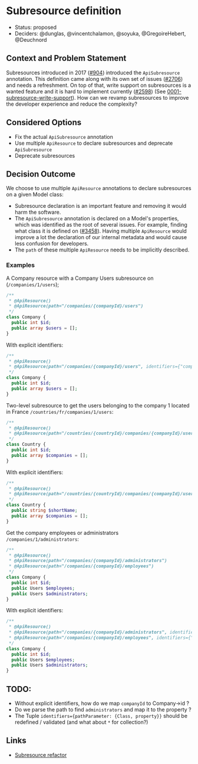 # Subresource definition

* Status: proposed
* Deciders: @dunglas, @vincentchalamon, @soyuka, @GregoireHebert, @Deuchnord

## Context and Problem Statement

Subresources introduced in 2017 ([#904][pull/904]) introduced the `ApiSubresource` annotation. This definition came along with its own set of issues ([#2706][issue/2706]) and needs a refreshment. On top of that, write support on subresources is a wanted feature and it is hard to implement currently ([#2598][pull/2598]) (See [0001-subresource-write-support](./0001-subresource-write-support.md)). How can we revamp subresources to improve the developer experience and reduce the complexity?

## Considered Options

* Fix the actual `ApiSubresource` annotation
* Use multiple `ApiResource` to declare subresources and deprecate `ApiSubresource`
* Deprecate subresources

## Decision Outcome

We choose to use multiple `ApiResource` annotations to declare subresources on a given Model class: 

* Subresource declaration is an important feature and removing it would harm the software. 
* The `ApiSubresource` annotation is declared on a Model's properties, which was identified as the root of several issues. For example, finding what class it is defined on ([#3458][issue/3458]). Having multiple `ApiResource` would improve a lot the declaration of our internal metadata and would cause less confusion for developers. 
* The `path` of these multiple `ApiResource` needs to be implicitly described. 

### Examples

A Company resource with a Company Users subresource on (`/companies/1/users`);

```php
/**
 * @ApiResource()
 * @ApiResource(path="/companies/{companyId}/users")
 */
class Company {
  public int $id;
  public array $users = [];
}
```

With explicit identifiers:

```php
/**
 * @ApiResource()
 * @ApiResource(path="/companies/{companyId}/users", identifiers={"companyId": {Company::class, "id"}})
 */
class Company {
  public int $id;
  public array $users = [];
}
```

Two-level subresource to get the users belonging to the company 1 located in France `/countries/fr/companies/1/users`: 

```php
/**
 * @ApiResource()
 * @ApiResource(path="/countries/{countryId}/companies/{companyId}/users")
 */
class Country {
  public int $id;
  public array $companies = [];
}
```

With explicit identifiers:

```php
/**
 * @ApiResource()
 * @ApiResource(path="/countries/{countryId}/companies/{companyId}/users", identifiers={"companyId": {Company::class, "id"}, "countryId": {Country::class, "shortName"}})
 */
class Country {
  public string $shortName;
  public array $companies = [];
}
```

Get the company employees or administrators `/companies/1/administrators`:

```php
/**
 * @ApiResource()
 * @ApiResource(path="/companies/{companyId}/administrators")
 * @ApiResource(path="/companies/{companyId}/employees")
 */
class Company {
  public int $id;
  public Users $employees;
  public Users $administrators;
}
```

With explicit identifiers:

```php
/**
 * @ApiResource()
 * @ApiResource(path="/companies/{companyId}/administrators", identifiers={"companyId": {Company::class, "id"}, "*": {Company::class, "administrators"}})
 * @ApiResource(path="/companies/{companyId}/employees", identifiers={"companyId": {Company::class, "id"}, "*": {Company::class, "employees"}})
 */
class Company {
  public int $id;
  public Users $employees;
  public Users $administrators;
}
```

## TODO:

* Without explicit identifiers, how do we map `companyId` to Company->id ?
* Do we parse the path to find `administrators` and map it to the property ?
* The Tuple `identifiers={pathParameter: {Class, property}}` should be redefined / validated (and what about `*` for collection?)

## Links

* [Subresource refactor][pull/3689]


[pull/904]: https://github.com/api-platform/core/pull/904  "Subresource feature"
[issue/2706]: https://github.com/api-platform/core/issues/2706 "Subresource RFC"
[pull/2598]: https://github.com/api-platform/core/pull/2598 "Subresource write support"
[issue/3458]: https://github.com/api-platform/core/pull/3458 "Subresource poor DX"
[pull/3689]: https://github.com/api-platform/core/pull/3689 "Revamp subresource"
